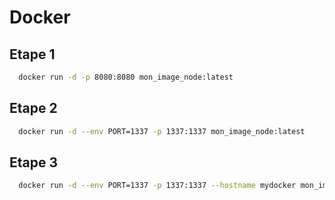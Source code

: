 # Docker

## Etape 1

```bash
  docker run -d -p 8080:8080 mon_image_node:latest 
```
## Etape 2

```bash
  docker run -d --env PORT=1337 -p 1337:1337 mon_image_node:latest 
```

## Etape 3

```bash
  docker run -d --env PORT=1337 -p 1337:1337 --hostname mydocker mon_image_node:latest 
```